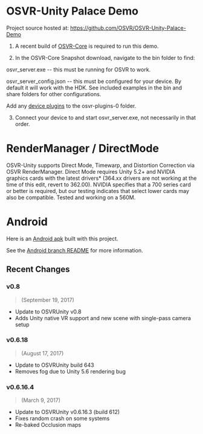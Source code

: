 # OSVR-Unity Palace Demo

Project source hosted at: https://github.com/OSVR/OSVR-Unity-Palace-Demo

1) A recent build of [OSVR-Core](http://osvr.github.io/using/) is required to run this demo.

2) In the OSVR-Core Snapshot download, navigate to the bin folder to find:

osvr_server.exe -- this must be running for OSVR to work.

osvr_server_config.json -- this must be configured for your device. By default it will work with the HDK. See included examples in the bin and share folders for other configurations.

Add any [device plugins](http://osvr.github.io/using/) to the osvr-plugins-0 folder. 

3) Connect your device to and start osvr_server.exe, not necessarily in that order.

# RenderManager / DirectMode
OSVR-Unity supports Direct Mode, Timewarp, and Distortion Correction via OSVR RenderManager. Direct Mode requires Unity 5.2+ and NVIDIA graphics cards with the latest drivers* (364.xx drivers are not working at the time of this edit, revert to 362.00). NVIDIA specifies that a 700 series card or better is required, but our testing indicates that select lower cards may also be compatible. Tested and working on a 560M.

# Android
Here is an [Android apk](https://github.com/OSVR/OSVR-Unity-Palace-Demo/releases/tag/v0.1.1-android) built with this project.

See the [Android branch README](https://github.com/OSVR/OSVR-Unity-Palace-Demo/blob/androidPalace/README.md) for more information.

## Recent Changes
### v0.8
> (September 19, 2017)

- Update to OSVRUnity v0.8
- Adds Unity native VR support and new scene with single-pass camera setup

### v0.6.18
> (August 17, 2017)

- Update to OSVRUnity build 643
- Removes fog due to Unity 5.6 rendering bug

### v0.6.16.4
> (March 9, 2017)

- Update to OSVRUnity v0.6.16.3 (build 612)
- Fixes random crash on some systems
- Re-baked Occlusion maps
